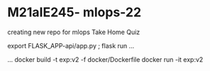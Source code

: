 # M21aIE245- mlops-22
creating new repo for mlops Take Home Quiz 


export FLASK_APP-api/app.py ; flask run
...

...
docker build -t exp:v2 -f docker/Dockerfile 
docker run -it exp:v2

